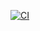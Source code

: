 [![CI](https://github.com/MarkoMelle/Validator/actions/workflows/main.yml/badge.svg?branch=main)](https://github.com/MarkoMelle/Validator/actions/workflows/main.yml)
